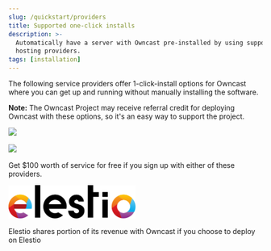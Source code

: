 ```yaml
---
slug: /quickstart/providers
title: Supported one-click installs
description: >-
  Automatically have a server with Owncast pre-installed by using supported
  hosting providers.
tags: [installation]
---
```


The following service providers offer 1-click-install options for Owncast where you can get up and running without manually installing the software.

**Note:** The Owncast Project may receive referral credit for deploying Owncast with these options, so it's an easy way to support the project.

<p>
    <a href="/quickstart/digitalocean/"><img src="/quickstart/digitalocean/DO_Logo_horizontal_blue.svg" width="50%" /></a>
</p>

<p>
    <a href="/quickstart/linode/"><img src="/quickstart/linode/linode.svg" width="50%" /></a>
</p>

<p style={{ fontSize: '0.7em' }}>Get $100 worth of service for free if you sign up with either of these providers.</p>

<p>
    <a href="/quickstart/elestio/"><img src="/quickstart/elestio/Elestio.svg" width="50%" /></a>
</p>
<p style={{ fontSize: '0.7em' }}>Elestio shares portion of its revenue with Owncast if you choose to deploy on Elestio</p>
